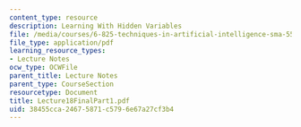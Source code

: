 ```yaml
---
content_type: resource
description: Learning With Hidden Variables
file: /media/courses/6-825-techniques-in-artificial-intelligence-sma-5504-fall-2002/38455cca24675871c5796e67a27cf3b4_Lecture18FinalPart1.pdf
file_type: application/pdf
learning_resource_types:
- Lecture Notes
ocw_type: OCWFile
parent_title: Lecture Notes
parent_type: CourseSection
resourcetype: Document
title: Lecture18FinalPart1.pdf
uid: 38455cca-2467-5871-c579-6e67a27cf3b4
---
```

